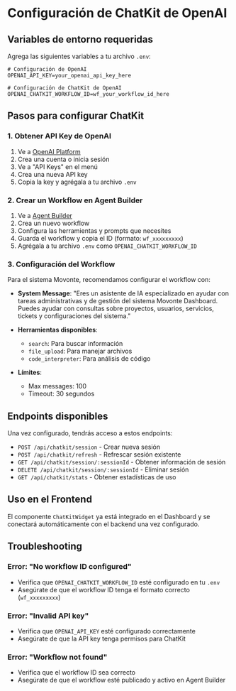 # Configuración de ChatKit de OpenAI

## Variables de entorno requeridas

Agrega las siguientes variables a tu archivo `.env`:

```env
# Configuración de OpenAI
OPENAI_API_KEY=your_openai_api_key_here

# Configuración de ChatKit de OpenAI
OPENAI_CHATKIT_WORKFLOW_ID=wf_your_workflow_id_here
```

## Pasos para configurar ChatKit

### 1. Obtener API Key de OpenAI
1. Ve a [OpenAI Platform](https://platform.openai.com/)
2. Crea una cuenta o inicia sesión
3. Ve a "API Keys" en el menú
4. Crea una nueva API key
5. Copia la key y agrégala a tu archivo `.env`

### 2. Crear un Workflow en Agent Builder
1. Ve a [Agent Builder](https://platform.openai.com/agent-builder)
2. Crea un nuevo workflow
3. Configura las herramientas y prompts que necesites
4. Guarda el workflow y copia el ID (formato: `wf_xxxxxxxxx`)
5. Agrégala a tu archivo `.env` como `OPENAI_CHATKIT_WORKFLOW_ID`

### 3. Configuración del Workflow

Para el sistema Movonte, recomendamos configurar el workflow con:

- **System Message**: "Eres un asistente de IA especializado en ayudar con tareas administrativas y de gestión del sistema Movonte Dashboard. Puedes ayudar con consultas sobre proyectos, usuarios, servicios, tickets y configuraciones del sistema."

- **Herramientas disponibles**:
  - `search`: Para buscar información
  - `file_upload`: Para manejar archivos
  - `code_interpreter`: Para análisis de código

- **Límites**:
  - Max messages: 100
  - Timeout: 30 segundos

## Endpoints disponibles

Una vez configurado, tendrás acceso a estos endpoints:

- `POST /api/chatkit/session` - Crear nueva sesión
- `POST /api/chatkit/refresh` - Refrescar sesión existente
- `GET /api/chatkit/session/:sessionId` - Obtener información de sesión
- `DELETE /api/chatkit/session/:sessionId` - Eliminar sesión
- `GET /api/chatkit/stats` - Obtener estadísticas de uso

## Uso en el Frontend

El componente `ChatKitWidget` ya está integrado en el Dashboard y se conectará automáticamente con el backend una vez configurado.

## Troubleshooting

### Error: "No workflow ID configured"
- Verifica que `OPENAI_CHATKIT_WORKFLOW_ID` esté configurado en tu `.env`
- Asegúrate de que el workflow ID tenga el formato correcto (`wf_xxxxxxxxx`)

### Error: "Invalid API key"
- Verifica que `OPENAI_API_KEY` esté configurado correctamente
- Asegúrate de que la API key tenga permisos para ChatKit

### Error: "Workflow not found"
- Verifica que el workflow ID sea correcto
- Asegúrate de que el workflow esté publicado y activo en Agent Builder

